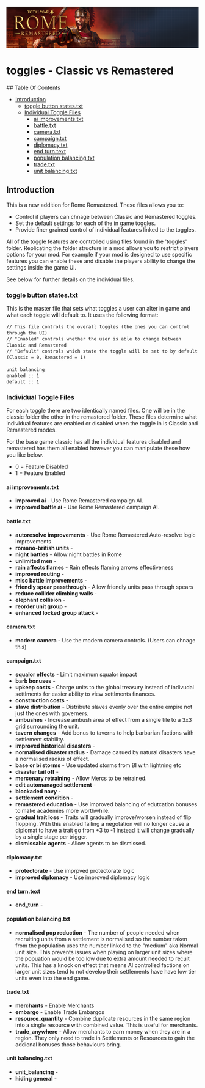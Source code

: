 ![Workshop_header_template](/Workshop_header_template.png)
# toggles - Classic vs Remastered

## Table Of Contents

* [Introduction](#introduction)
   * [toggle button states.txt](#toggle-button-statestxt)
   * [Individual Toggle Files](#individual-toggle-files)
      * [ai improvements.txt](#ai-improvementstxt)
      * [battle.txt](#battletxt)
      * [camera.txt](#cameratxt)
      * [campaign.txt](#campaigntxt)
      * [diplomacy.txt](#diplomacytxt)
      * [end turn.text](#end-turntext)
      * [population balancing.txt](#population-balancingtxt)
      * [trade.txt](#tradetxt)
      * [unit balancing.txt](#unit-balancingtxt)

## Introduction

This is a new addition for Rome Remastered. These files allows you to:

* Control if players can chnage between Classic and Remastered toggles.
* Set the default settings for each of the in game toggles.
* Provide finer grained control of individual features linked to the toggles.

All of the toggle features are controlled using files found in the 'toggles' folder. Replicating the folder structure in a mod allows you to restrict players options for your mod. For example if your mod is designed to use specific features you can enable these and disable the players ability to change the settings inside the game UI.

See below for further details on the individual files.

### toggle button states.txt

This is the master file that sets what toggles a user can alter in game and what each toggle will default to. It uses the following format:

```
// This file controls the overall toggles (the ones you can control through the UI)
// "Enabled" controls whether the user is able to change between Classic and Remastered
// "Default" controls which state the toggle will be set to by default (Classic = 0, Remastered = 1)

unit balancing
enabled :: 1
default :: 1
```

### Individual Toggle Files

For each toggle there are two identically named files. One will be in the classic folder the other in the remastered folder. These files determine what individual features are enabled or disabled when the toggle in is Classic and Remastered modes.

For the base game classic has all the individual features disabled and remastered has them all enabled however you can manipulate these how you like below.

* 0 = Feature Disabled
* 1 = Feature Enabled

#### ai improvements.txt
* **improved ai** - Use Rome Remastered campaign AI.
* **improved battle ai** - Use Rome Remastered campaign AI.

#### battle.txt
* **autoresolve improvements** - Use Rome Remastered Auto-resolve logic improvements
* **romano-british units** -
* **night battles** - Allow night battles in Rome
* **unlimited men** -
* **rain affects flames** - Rain effects flaming arrows effectiveness
* **improved routing** -
* **misc battle improvements** -
* **friendly spear passthrough** - Allow friendly units pass through spears
* **reduce collider climbing walls** -
* **elephant collision** -
* **reorder unit group** -
* **enhanced locked group attack** -

#### camera.txt
* **modern camera** - Use the modern camera controls. (Users can chnage this)

#### campaign.txt
* **squalor effects** - Limit maximum squalor impact
* **barb bonuses** -
* **upkeep costs** - Charge units to the global treasury instead of indivudal settlments for easier ability to view settlments finances.  
* **construction costs** -
* **slave distribution** - Distribute slaves evenly over the entire empire not just the ones with governers.
* **ambushes** - Increase ambush area of effect from a single tile to a 3x3 grid surrounding the unit.
* **tavern changes** - Add bonus to taverns to help barbarian factions with settlement stability.
* **improved historical disasters** -
* **normalised disaster radius** - Damage casued by natural disasters have a normalised radius of effect.
* **base or bi storms** - Use updated storms from BI with lightning etc
* **disaster tail off** -
* **mercenary retraining** - Allow Mercs to be retrained.
* **edit automanaged settlement** -
* **blockaded navy** -
* **settlement condition** -
* **remastered education** - Use improved balancing of edutcation bonuses to make academies more worthwhile.
* **gradual trait loss** - Traits will gradually improve/worsen instead of flip flopping. With this enabled failing a negotation will no longer cause a diplomat to have a trait go from +3 to -1 instead it will change gradually by a single stage per trigger.
* **dismissable agents** - Allow agents to be dismissed.

#### diplomacy.txt
* **protectorate** - Use imprpved protectorate logic
* **improved diplomacy** - Use improved diplomacy logic

#### end turn.text
* **end_turn** -

#### population balancing.txt
* **normalised pop reduction** - The number of people needed when recruiting units from a settlement is normalised so the number taken from the population uses the number linked to the "medium" aka Normal unit size. This prevents issues when playing on larger unit sizes where the popuation would be too low due to extra amount needed to recuit units. This has a knock on effect that means AI controlled factions on larger unit sizes tend to not develop their settlements have have low tier units even into the end game.

#### trade.txt
* **merchants** - Enable Merchants
* **embargo** - Enable Trade Embargos
* **resource_quantity** - Combine duplicate resources in the same region into a single resource with combined value. This is useful for merchants.
* **trade_anywhere** - Allow merchants to earn money when they are in a region. They only need to trade in Settlements or Resources to gain the addional bonuses those behaviours bring.

#### unit balancing.txt
* **unit_balancing** -
* **hiding general** -
